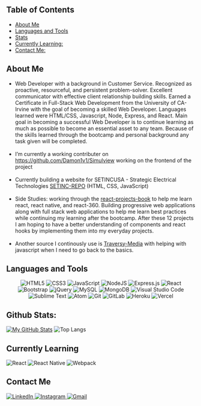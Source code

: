 ## Table of Contents
- [About Me](#about-me)
- [Languages and Tools](#languages-and-tools)
- [Stats](#github-stats)
- [Currently Learning:](#currently-learning)
- [Contact Me:](#contact-me)

## About Me
- Web Developer with a background in Customer Service. Recognized as proactive, resourceful, and persistent problem-solver. Excellent communicator with effective client relationship building skills. Earned a Certificate in Full-Stack Web Development from the University of CA-Irvine with the goal of becoming a skilled Web Developer. Languages learned were HTML/CSS, Javascript, Node, Express, and React. Main goal in becoming a successful Web Developer is to continue learning as much as possible to become an essential asset to any team. Because of the skills learned through the bootcamp and personal background any task given will be completed.
<br></br>
- I’m currently a working contributer on https://github.com/Damon1v1/Simulview working on the frontend of the project
<br></br>
- Currently building a website for SETINCUSA - Strategic Electrical Technologies [SETINC-REPO](https://github.com/clintrizzo/SETwebsite) (HTML, CSS, JavaScript)
<br></br>
- <bold>Side Studies:</bold> working through the [react-projects-book](https://www.amazon.com/React-Projects-real-world-applications-scratch/dp/1789954932/ref=asc_df_1789954932?tag=bingshoppinga-20&linkCode=df0&hvadid=80264440653017&hvnetw=o&hvqmt=e&hvbmt=be&hvdev=c&hvlocint=&hvlocphy=&hvtargid=pla-4583863987380972&psc=1) to help me learn react, react native, and react-360. Building progressive web applications along with full stack web applications to help me learn best practices while continuing my learning after the bootcamp. After these 12 projects I am hoping to have a better understanding of components and react hooks by implementing them into my everyday projects.
<br></br>
- Another source I continously use is [Traversy-Media](https://www.youtube.com/user/TechGuyWeb) with helping with javascript when I need to go back to the basics.

## Languages and Tools
<p align='center'>
<img alt="HTML5" src="https://img.shields.io/badge/html5-%23E34F26.svg?style=for-the-badge&logo=html5&logoColor=white"/>
<img alt="CSS3" src="https://img.shields.io/badge/css3-%231572B6.svg?style=for-the-badge&logo=css3&logoColor=white"/>
<img alt="JavaScript" src="https://img.shields.io/badge/javascript-%23323330.svg?style=for-the-badge&logo=javascript&logoColor=%23F7DF1E"/>
<img alt="NodeJS" src="https://img.shields.io/badge/node.js-%2343853D.svg?style=for-the-badge&logo=node-dot-js&logoColor=white"/>
<img alt="Express.js" src="https://img.shields.io/badge/express.js-%23404d59.svg?style=for-the-badge&logo=express&logoColor=%2361DAFB"/>
<img alt="React" src="https://img.shields.io/badge/react-%2320232a.svg?style=for-the-badge&logo=react&logoColor=%2361DAFB"/>
<img alt="Bootstrap" src="https://img.shields.io/badge/bootstrap-%23563D7C.svg?style=for-the-badge&logo=bootstrap&logoColor=white"/>
<img alt="jQuery" src="https://img.shields.io/badge/jquery-%230769AD.svg?style=for-the-badge&logo=jquery&logoColor=white"/>
<img alt="MySQL" src="https://img.shields.io/badge/mysql-%2300f.svg?style=for-the-badge&logo=mysql&logoColor=white"/>
<img alt="MongoDB" src ="https://img.shields.io/badge/MongoDB-%234ea94b.svg?style=for-the-badge&logo=mongodb&logoColor=white"/>
<img alt="Visual Studio Code" src="https://img.shields.io/badge/VisualStudioCode-0078d7.svg?style=for-the-badge&logo=visual-studio-code&logoColor=white"/>
<img alt="Sublime Text" src="https://img.shields.io/badge/sublime_text-%23575757.svg?style=for-the-badge&logo=sublime-text&logoColor=important"/>
<img alt="Atom" src="https://img.shields.io/badge/Atom-%2366595C.svg?style=for-the-badge&logo=atom&logoColor=white"/>
<img alt="Git" src="https://img.shields.io/badge/git-%23F05033.svg?style=for-the-badge&logo=git&logoColor=white"/>
<img alt="GitLab" src="https://img.shields.io/badge/gitlab-%23181717.svg?style=for-the-badge&logo=gitlab&logoColor=white"/>
<img alt="Heroku" src="https://img.shields.io/badge/heroku-%23430098.svg?style=for-the-badge&logo=heroku&logoColor=white"/>
<img alt="Vercel" src="https://img.shields.io/badge/vercel-%23000000.svg?style=for-the-badge&logo=vercel&logoColor=white"/>
</p>


## Github Stats:
[![My GitHub Stats](https://github-readme-stats.vercel.app/api/?username=clintrizzo&count_private=true&layout=compact&theme=prussian&showicons=true)]()
![Top Langs](https://github-readme-stats.vercel.app/api/top-langs/?username=clintrizzo&layout=compact)

## Currently Learning
<img alt="React" src="https://img.shields.io/badge/react-%2320232a.svg?style=for-the-badge&logo=react&logoColor=%2361DAFB"/>
<img alt="React Native" src="https://img.shields.io/badge/react_native-%2320232a.svg?style=for-the-badge&logo=react&logoColor=%2361DAFB"/>
<img alt="Webpack" src="https://img.shields.io/badge/webpack-%238DD6F9.svg?style=for-the-badge&logo=webpack&logoColor=black" />

## Contact Me
<a href="https://www.linkedin.com/in/clinton-rizzo/" rel="noopener noreferrer" target="_blank">
<img alt="LinkedIn" src="https://img.shields.io/badge/linkedin-%230077B5.svg?style=for-the-badge&logo=linkedin&logoColor=white"/>
</a>
<a href="https://www.instagram.com/clintrizzo/" rel="noopener noreferrer" target="_blank">
<img alt="Instagram" src="https://img.shields.io/badge/<handle>-%23E4405F.svg?style=for-the-badge&logo=Instagram&logoColor=white"/>
</a>
<a href='mailto:clint.rizzo92@gmail.com'>
<img alt="Gmail" src="https://img.shields.io/badge/Gmail-D14836?style=for-the-badge&logo=gmail&logoColor=white" />
</a>






<!---
clintrizzo/clintrizzo is a ✨ special ✨ repository because its `README.md` (this file) appears on your GitHub profile.
You can click the Preview link to take a look at your changes.
--->

